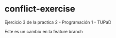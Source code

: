 # conflict-exercise
Ejercicio 3 de la practica 2 - Programación 1 - TUPaD

Este es un cambio en la feature branch